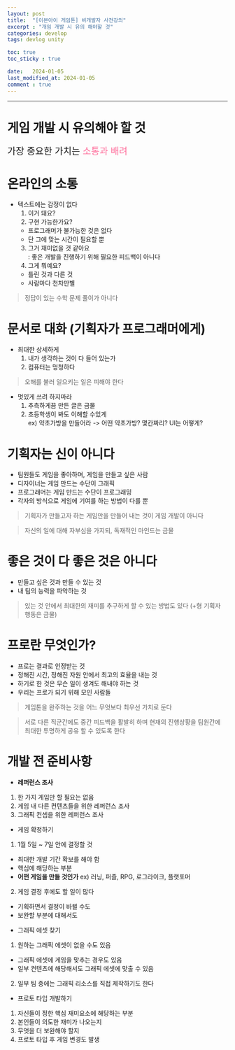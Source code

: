 ```yaml
---
layout: post
title:  "[이븐아이 게임톤] 비개발자 사전강의"
excerpt : "개임 개발 시 유의 해야할 것"
categories: develop
tags: devlog unity

toc: true
toc_sticky : true

date:   2024-01-05
last_modified_at: 2024-01-05
comment : true
---
```


---
# 게임 개발 시 유의해야 할 것

<span style = "font-size:150%"> 가장 중요한 가치는 <span style="color:#FF6495ED"> 소통과 배려</span></span>

# 온라인의 소통
 - 텍스트에는 감정이 없다
   1) 이거 돼요?  
   2) 구현 가능한가요?  
     * 프로그래머가 불가능한 것은 없다  
     * 단 그에 맞는 시간이 필요할 뿐  
   3) 그거 재미없을 것 같아요  
     : 좋은 개발을 진행하기 위해 필요한 피드백이 아니다  
   4) 그게 뭐예요?  
     * 틀린 것과 다른 것  
     * 사람마다 천차만별  

 > 정답이 있는 수학 문제 풀이가 아니다

# 문서로 대화 (기획자가 프로그래머에게)
 - 최대한 상세하게  
    1) 내가 생각하는 것이 다 들어 있는가  
    2) 컴퓨터는 멍청하다  
 > 오해를 불러 일으키는 일은 피해야 한다  
 - 멋있게 쓰려 하지마라  
    1) 추측하게끔 만든 글은 금물  
    2) 초등학생이 봐도 이해할 수있게  
    ex) 약초가방을 만들어라 -> 어떤 약초가방? 몇칸짜리? UI는 어떻게?  

# 기획자는 신이 아니다  
 - 팀원들도 게임을 좋아하며, 게임을 만들고 싶은 사람  
 - 디자이너는 게임 만드는 수단이 그래픽  
 - 프로그래머는 게임 만드는 수단이 프로그래밍  
 - 각자의 방식으로 게임에 기여를 하는 방법이 다를 뿐  

 > 기획자가 만들고자 하는 게임만을 만들어 내는 것이 게임 개발이 아니다  

 > 자신의 일에 대해 자부심을 가지되, 독재적인 마인드는 금물

# 좋은 것이 다 좋은 것은 아니다
 - 만들고 싶은 것과 만들 수 있는 것
 - 내 팀의 능력을 파악하는 것  

 > 있는 것 안에서 최대한의 재미를 추구하게 할 수 있는 방법도 있다 (+형 기획자 행동은 금물)

# 프로란 무엇인가?
 - 프로는 결과로 인정받는 것
 - 정해진 시간, 정해진 자원 안에서 최고의 효율을 내는 것
 - 하기로 한 것은 무슨 일이 생겨도 해내야 하는 것
 - 우리는 프로가 되기 위해 모인 사람들

 > 게임톤을 완주하는 것을 어느 무엇보다 최우선 가치로 둔다  

 > 서로 다른 직군간에도 중간 피드백을 활발히 하며 현재의 진행상황을 팀원간에 최대한 투명하게 공유 할 수 있도록 한다

# 개발 전 준비사항
 - __레퍼런스 조사__
  1) 한 가지 게임만 할 필요는 없음  
  2) 게임 내 다른 컨텐츠들을 위한 레퍼런스 조사  
  3) 그래픽 컨셉을 위한 레퍼런스 조사  

 - 게임 확정하기  
  1) 1월 5일 ~ 7일 안에 결정할 것  
   * 최대한 개발 기간 확보를 해야 함  
   * 핵심에 해당하는 부분  
   * __어떤 게임을 만들 것인가__  ex) 러닝, 퍼즐, RPG, 로그라이크, 플랫포머  
  2) 게임 결정 후에도 할 일이 많다  
   * 기획하면서 결정이 바뀔 수도  
   * 보완할 부분에 대해서도  

 - 그래픽 에셋 찾기  
  1) 원하는 그래픽 에셋이 없을 수도 있음  
   * 그래픽 에셋에 게임을 맞추는 경우도 있음  
   * 일부 컨텐츠에 해당해서도 그래픽 에셋에 맞출 수 있음  
  2) 일부 팀 중에는 그래픽 리소스를 직접 제작하기도 한다  

 - 프로토 타입 개발하기
  1) 자신들이 정한 핵심 재미요소에 해당하는 부분  
  2) 본인들이 의도한 재미가 나오는지  
  3) 무엇을 더 보완해야 할지  
  4) 프로토 타입 후 게임 변경도 발생

